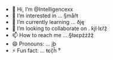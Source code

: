 - 👋 Hi, I’m @Intelligencexx
- 👀 I’m interested in ... §måřŧ
- 🌱 I’m currently learning ... ðįę
- 💞️ I’m looking to collaborate on . ƙįl·lɛřẓ̌
- 📫 How to reach me ... §łəɛpźżžẓ̌
- 😄 Pronouns: ... įþ
- ⚡ Fun fact: ... ŧɛč̣ĥ ⁹

<!---
Intelligencexx/Intelligencexx is a ✨ special ✨ repository because its `README.md` (this file) appears on your GitHub profile.
You can click the Preview link to take a look at your changes.
--->
